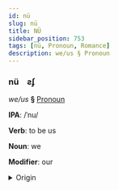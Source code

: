 ```yaml
---
id: nü
slug: nü
title: NÜ
sidebar_position: 753
tags: [nü, Pronoun, Romance]
description: we/us § Pronoun
---
```


### nü&emsp;<span kind="abugida">ƨʄ</span>

*we/us* **§** [Pronoun](../../tags/Pronoun)

**IPA**: /ˈnu/

**Verb**: to be us

**Noun**: we

**Modifier**: our

<details>
    <summary>Origin</summary>
    French nous /nu/<br/>
    <em>Romance Language Family</em>
</details>